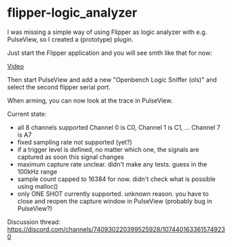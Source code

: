 # flipper-logic_analyzer
I was missing a simple way of using Flipper as logic analyzer with e.g. PulseView, so I created a (prototype) plugin.

Just start the Flipper application and you will see smth like that for now:

[Video](http://cdn.discordapp.com/attachments/1074401633615749230/1074405882923864174/pulseview_2023-02-12_20-03-11.mp4 "Video")

Then start PulseView and add a new "Openbench Logic Sniffer (ols)"
and select the second flipper serial port.

When arming, you can now look at the trace in PulseView.

Current state:
 - all 8 channels supported Channel 0 is C0, Channel 1 is C1, ... Channel 7 is A7
 - fixed sampling rate not supported (yet?)
 - if a trigger level is defined, no matter which one, the signals are captured as soon this signal changes
 - maximum capture rate unclear. didn't make any tests. guess in the 100kHz range
 - sample count capped to 16384 for now. didn't check what is possible using malloc()
 - only ONE SHOT currently supported. unknown reason. you have to close and reopen the capture window in PulseView (probably bug in PulseView?)

Discussion thread: https://discord.com/channels/740930220399525928/1074401633615749230
 
